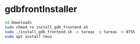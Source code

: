 # gdbfrontInstaller
```bash
cd Downloads
sudo chmod +x install_gdb_frontend.sh
sudo ./install_gdb_frontend.sh -o tareas -g tareas -m 0755
sudo apt install tmux
```
